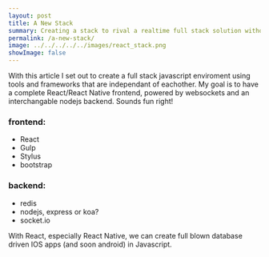 ```yaml
---
layout: post
title: A New Stack
summary: Creating a stack to rival a realtime full stack solution without being tied down to specific technologies.
permalink: /a-new-stack/
image: ../../../../../images/react_stack.png
showImage: false
---
```


With this article I set out to create a full stack javascript enviroment using tools and frameworks that are independant of eachother. My goal is to have a complete
React/React Native frontend, powered by websockets and an interchangable nodejs backend. Sounds fun right!

### frontend:
- React
- Gulp
- Stylus
- bootstrap

### backend:
- redis
- nodejs, express or koa?
- socket.io

With React, especially React Native, we can create full blown database driven IOS apps (and soon android) in Javascript.
